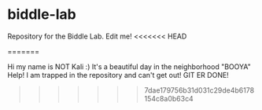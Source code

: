 # biddle-lab
Repository for the Biddle Lab. Edit me!
<<<<<<< HEAD

=======

Hi my name is NOT Kali
:)
It's a beautiful day in the neighborhood
"BOOYA"
Help!  I am trapped in the repository and can't get out!
GIT ER DONE!
>>>>>>> 7dae179756b31d031c29de4b6178154c8a0b63c4
